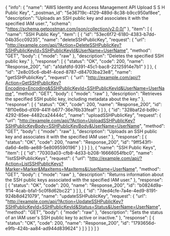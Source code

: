 {
  "info": {
    "name": "AWS Identity and Access Management API Upload S S H Public Key",
    "_postman_id": "5e36719c-4129-489d-8c38-b9cc950af8ee",
    "description": "Uploads an SSH public key and associates it with the specified IAM user.",
    "schema": "https://schema.getpostman.com/json/collection/v2.0.0/"
  },
  "item": [
    {
      "name": "SSH Public Key",
      "item": [
        {
          "id": "53ec6f72-6180-4383-b7dd-04b35cc09235",
          "name": "deleteSSHPublicKey",
          "request": {
            "url": "http://example.com/api/?Action=DeleteSSHPublicKey?SSHPublicKeyId=SSHPublicKeyId&UserName=UserName",
            "method": "GET",
            "body": {
              "mode": "raw"
            },
            "description": "Deletes the specified SSH public key."
          },
          "response": [
            {
              "status": "OK",
              "code": 200,
              "name": "Response_200",
              "id": "a1dafdfd-9391-45c1-bac8-22125914e7b1"
            }
          ]
        },
        {
          "id": "2e8c05c6-db4f-4ced-8787-d84703ba23e8",
          "name": "getSSHPublicKey",
          "request": {
            "url": "http://example.com/api/?Action=GetSSHPublicKey?Encoding=Encoding&SSHPublicKeyId=SSHPublicKeyId&UserName=UserName",
            "method": "GET",
            "body": {
              "mode": "raw"
            },
            "description": "Retrieves the specified SSH public key, including metadata about the key."
          },
          "response": [
            {
              "status": "OK",
              "code": 200,
              "name": "Response_200",
              "id": "8f10e6bd-d109-441f-b677-36e76b33feaf"
            }
          ]
        },
        {
          "id": "328baf2d-bd9c-4292-85ee-4482ca24444c",
          "name": "uploadSSHPublicKey",
          "request": {
            "url": "http://example.com/api/?Action=UploadSSHPublicKey?SSHPublicKeyBody=SSHPublicKeyBody&UserName=UserName",
            "method": "GET",
            "body": {
              "mode": "raw"
            },
            "description": "Uploads an SSH public key and associates it with the specified IAM user."
          },
          "response": [
            {
              "status": "OK",
              "code": 200,
              "name": "Response_200",
              "id": "9ff543f1-da6d-4e8b-ae88-5e8095590196"
            }
          ]
        }
      ]
    },
    {
      "name": "SSH Public Keys",
      "item": [
        {
          "id": "70303a03-cfb8-4d33-b208-16666054fbc0",
          "name": "listSSHPublicKeys",
          "request": {
            "url": "http://example.com/api/?Action=ListSSHPublicKeys?Marker=Marker&MaxItems=MaxItems&UserName=UserName",
            "method": "GET",
            "body": {
              "mode": "raw"
            },
            "description": "Returns information about the SSH public keys associated with the specified IAM user."
          },
          "response": [
            {
              "status": "OK",
              "code": 200,
              "name": "Response_200",
              "id": "b0824d9a-1f14-4cab-bfa1-5c0f8d62bc22"
            }
          ]
        },
        {
          "id": "7ded4cfe-7a4e-4ed9-8191-924b8d421079",
          "name": "updateSSHPublicKey",
          "request": {
            "url": "http://example.com/api/?Action=UpdateSSHPublicKey?SSHPublicKeyId=SSHPublicKeyId&Status=Status&UserName=UserName",
            "method": "GET",
            "body": {
              "mode": "raw"
            },
            "description": "Sets the status of an IAM user's SSH public key to active or inactive."
          },
          "response": [
            {
              "status": "OK",
              "code": 200,
              "name": "Response_200",
              "id": "1793656d-e9fb-424b-aa84-ad944d839624"
            }
          ]
        }
      ]
    }
  ]
}